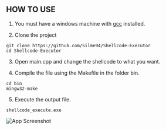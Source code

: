 ## HOW TO USE

1. You must have a windows machine with [gcc](https://sourceforge.net/projects/mingw-w64/) installed.

2. Clone the project
```
git clone https://github.com/Silme94/Shellcode-Executor
cd Shellcode-Executor
```
3. Open main.cpp and change the shellcode to what you want.

4. Compile the file using the Makefile in the folder bin.
```
cd bin
mingw32-make
```
5. Execute the output file.
```
shellcode_execute.exe
```
![App Screenshot]()

